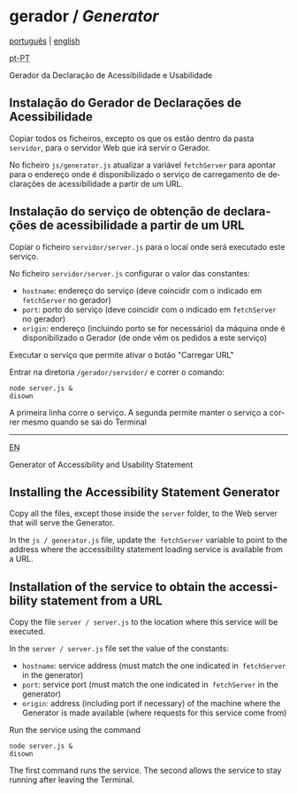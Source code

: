 # gerador / <em lang="en">Generator</em>

[português](#pt-PT) | [english](#en)

<div id="pt-PT" lang="pt-PT">

<abbr title="versão portuguesa">pt-PT</abbr>

 Gerador da Declaração de Acessibilidade e Usabilidade

## Instalação do Gerador de Declarações de Acessibilidade 

Copiar todos os ficheiros, excepto os que os estão dentro da pasta `servidor`, para o servidor Web que irá servir o Gerador.

No ficheiro `js/generator.js` atualizar a variável `fetchServer` para apontar para o endereço onde é disponibilizado o serviço de carregamento de declarações de acessibilidade a partir de um URL.

## Instalação do serviço de obtenção de declarações de acessibilidade a partir de um URL

Copiar o ficheiro `servidor/server.js` para o local onde será executado este serviço.

No ficheiro `servidor/server.js` configurar o valor das constantes:
- `hostname`: endereço do serviço (deve coincidir com o indicado em `fetchServer` no gerador)
- `port`: porto do serviço (deve coincidir com o indicado em `fetchServer` no gerador)
- `origin`: endereço (incluindo porto se for necessário) da máquina onde é disponibilizado o Gerador (de onde vêm os pedidos a este serviço)

Executar o serviço que permite ativar o botão "Carregar URL" 

Entrar na diretoria `/gerador/servidor/` e correr o comando:

```
node server.js &
disown
```

A primeira linha corre o serviço. A segunda permite manter o serviço a correr mesmo quando se sai do Terminal
 
</div>

---

<div id="en" lang="en">
 
 <abbr title="English version">EN</abbr>

Generator of Accessibility and Usability Statement

## Installing the Accessibility Statement Generator

Copy all the files, except those inside the `server` folder, to the Web server that will serve the Generator.

In the `js / generator.js` file, update the` fetchServer` variable to point to the address where the accessibility statement loading service is available from a URL.

## Installation of the service to obtain the accessibility statement from a URL

Copy the file `server / server.js` to the location where this service will be executed.

In the `server / server.js` file set the value of the constants:
- `hostname`: service address (must match the one indicated in` fetchServer` in the generator)
- `port`: service port (must match the one indicated in` fetchServer` in the generator)
- `origin`: address (including port if necessary) of the machine where the Generator is made available (where requests for this service come from)

Run the service using the command

```
node server.js &
disown
```

The first command runs the service. The second allows the service to stay running after leaving the Terminal.
</div>
 
